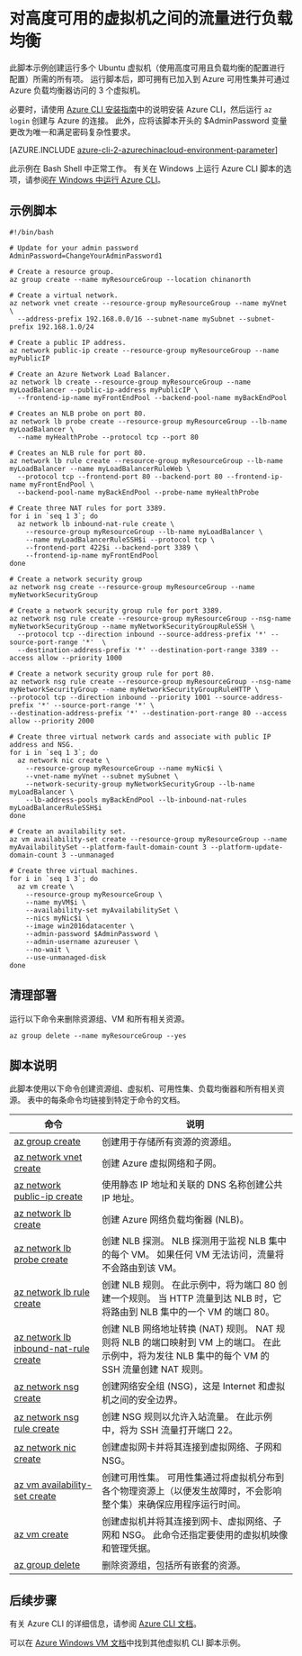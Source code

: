 <properties
    pageTitle="Azure CLI 脚本示例 - 使用 NLB 创建 Windows Server 2016 VM | Azure"
    description="Azure CLI 脚本示例 - 使用 NLB 创建 Windows Server 2016 VM"
    services="virtual-machines-Windows"
    documentationcenter="virtual-machines"
    author="rickstercdn"
    manager="timlt"
    editor="tysonn"
    tags=""
    translationtype="Human Translation" />
<tags
    ms.assetid=""
    ms.service="virtual-machines-Windows"
    ms.devlang="na"
    ms.topic="article"
    ms.tgt_pltfrm="vm-windows"
    ms.workload="infrastructure"
    ms.date="02/23/2017"
    wacn.date="04/17/2017"
    ms.author="rclaus"
    ms.sourcegitcommit="e0e6e13098e42358a7eaf3a810930af750e724dd"
    ms.openlocfilehash="e831772ac69cddbd189c2d74b0035ed3b4cbd1f7"
    ms.lasthandoff="04/06/2017" />

# <a name="load-balance-traffic-between-highly-available-virtual-machines"></a>对高度可用的虚拟机之间的流量进行负载均衡

此脚本示例创建运行多个 Ubuntu 虚拟机（使用高度可用且负载均衡的配置进行配置）所需的所有项。 运行脚本后，即可拥有已加入到 Azure 可用性集并可通过 Azure 负载均衡器访问的 3 个虚拟机。

必要时，请使用 [Azure CLI 安装指南](https://docs.microsoft.com/zh-cn/cli/azure/install-azure-cli)中的说明安装 Azure CLI，然后运行 `az login` 创建与 Azure 的连接。 此外，应将该脚本开头的 $AdminPassword 变量更改为唯一和满足密码复杂性要求。

[AZURE.INCLUDE [azure-cli-2-azurechinacloud-environment-parameter](../../includes/azure-cli-2-azurechinacloud-environment-parameter.md)]

此示例在 Bash Shell 中正常工作。 有关在 Windows 上运行 Azure CLI 脚本的选项，请参阅[在 Windows 中运行 Azure CLI](/documentation/articles/virtual-machines-windows-cli-options/)。

## <a name="sample-script"></a>示例脚本

    #!/bin/bash

    # Update for your admin password
    AdminPassword=ChangeYourAdminPassword1

    # Create a resource group.
    az group create --name myResourceGroup --location chinanorth

    # Create a virtual network.
    az network vnet create --resource-group myResourceGroup --name myVnet \
      --address-prefix 192.168.0.0/16 --subnet-name mySubnet --subnet-prefix 192.168.1.0/24

    # Create a public IP address.
    az network public-ip create --resource-group myResourceGroup --name myPublicIP

    # Create an Azure Network Load Balancer.
    az network lb create --resource-group myResourceGroup --name myLoadBalancer --public-ip-address myPublicIP \
      --frontend-ip-name myFrontEndPool --backend-pool-name myBackEndPool

    # Creates an NLB probe on port 80.
    az network lb probe create --resource-group myResourceGroup --lb-name myLoadBalancer \
      --name myHealthProbe --protocol tcp --port 80

    # Creates an NLB rule for port 80.
    az network lb rule create --resource-group myResourceGroup --lb-name myLoadBalancer --name myLoadBalancerRuleWeb \
      --protocol tcp --frontend-port 80 --backend-port 80 --frontend-ip-name myFrontEndPool \
      --backend-pool-name myBackEndPool --probe-name myHealthProbe

    # Create three NAT rules for port 3389.
    for i in `seq 1 3`; do
      az network lb inbound-nat-rule create \
        --resource-group myResourceGroup --lb-name myLoadBalancer \
        --name myLoadBalancerRuleSSH$i --protocol tcp \
        --frontend-port 422$i --backend-port 3389 \
        --frontend-ip-name myFrontEndPool
    done

    # Create a network security group
    az network nsg create --resource-group myResourceGroup --name myNetworkSecurityGroup

    # Create a network security group rule for port 3389.
    az network nsg rule create --resource-group myResourceGroup --nsg-name myNetworkSecurityGroup --name myNetworkSecurityGroupRuleSSH \
      --protocol tcp --direction inbound --source-address-prefix '*' --source-port-range '*'  \
      --destination-address-prefix '*' --destination-port-range 3389 --access allow --priority 1000

    # Create a network security group rule for port 80.
    az network nsg rule create --resource-group myResourceGroup --nsg-name myNetworkSecurityGroup --name myNetworkSecurityGroupRuleHTTP \
    --protocol tcp --direction inbound --priority 1001 --source-address-prefix '*' --source-port-range '*' \
    --destination-address-prefix '*' --destination-port-range 80 --access allow --priority 2000

    # Create three virtual network cards and associate with public IP address and NSG.
    for i in `seq 1 3`; do
      az network nic create \
        --resource-group myResourceGroup --name myNic$i \
        --vnet-name myVnet --subnet mySubnet \
        --network-security-group myNetworkSecurityGroup --lb-name myLoadBalancer \
        --lb-address-pools myBackEndPool --lb-inbound-nat-rules myLoadBalancerRuleSSH$i
    done

    # Create an availability set.
    az vm availability-set create --resource-group myResourceGroup --name myAvailabilitySet --platform-fault-domain-count 3 --platform-update-domain-count 3 --unmanaged

    # Create three virtual machines.
    for i in `seq 1 3`; do
      az vm create \
        --resource-group myResourceGroup \
        --name myVM$i \
        --availability-set myAvailabilitySet \
        --nics myNic$i \
        --image win2016datacenter \
        --admin-password $AdminPassword \
        --admin-username azureuser \
        --no-wait \
        --use-unmanaged-disk
    done

## <a name="clean-up-deployment"></a>清理部署 

运行以下命令来删除资源组、VM 和所有相关资源。

    az group delete --name myResourceGroup --yes

## <a name="script-explanation"></a>脚本说明

此脚本使用以下命令创建资源组、虚拟机、可用性集、负载均衡器和所有相关资源。 表中的每条命令均链接到特定于命令的文档。

| 命令 | 说明 |
|---|---|
| [az group create](https://docs.microsoft.com/zh-cn/cli/azure/group#create) | 创建用于存储所有资源的资源组。 |
| [az network vnet create](https://docs.microsoft.com/zh-cn/cli/azure/network/vnet#create) | 创建 Azure 虚拟网络和子网。 |
| [az network public-ip create](https://docs.microsoft.com/zh-cn/cli/azure/network/public-ip#create) | 使用静态 IP 地址和关联的 DNS 名称创建公共 IP 地址。 |
| [az network lb create](https://docs.microsoft.com/zh-cn/cli/azure/network/lb#create) | 创建 Azure 网络负载均衡器 (NLB)。 |
| [az network lb probe create](https://docs.microsoft.com/zh-cn/cli/azure/network/lb/probe#create) | 创建 NLB 探测。 NLB 探测用于监视 NLB 集中的每个 VM。 如果任何 VM 无法访问，流量将不会路由到该 VM。 |
| [az network lb rule create](https://docs.microsoft.com/zh-cn/cli/azure/network/lb/rule#create) | 创建 NLB 规则。 在此示例中，将为端口 80 创建一个规则。 当 HTTP 流量到达 NLB 时，它将路由到 NLB 集中的一个 VM 的端口 80。 |
| [az network lb inbound-nat-rule create](https://docs.microsoft.com/zh-cn/cli/azure/network/lb/inbound-nat-rule#create) | 创建 NLB 网络地址转换 (NAT) 规则。  NAT 规则将 NLB 的端口映射到 VM 上的端口。 在此示例中，将为发往 NLB 集中的每个 VM 的 SSH 流量创建 NAT 规则。  |
| [az network nsg create](https://docs.microsoft.com/zh-cn/cli/azure/network/nsg#create) | 创建网络安全组 (NSG)，这是 Internet 和虚拟机之间的安全边界。 |
| [az network nsg rule create](https://docs.microsoft.com/zh-cn/cli/azure/network/nsg/rule#create) | 创建 NSG 规则以允许入站流量。 在此示例中，将为 SSH 流量打开端口 22。 |
| [az network nic create](https://docs.microsoft.com/zh-cn/cli/azure/network/nic#create) | 创建虚拟网卡并将其连接到虚拟网络、子网和 NSG。 |
| [az vm availability-set create](https://docs.microsoft.com/zh-cn/cli/azure/network/lb/rule#create) | 创建可用性集。 可用性集通过将虚拟机分布到各个物理资源上（以便发生故障时，不会影响整个集）来确保应用程序运行时间。 |
| [az vm create](https://docs.microsoft.com/zh-cn/cli/azure/vm/availability-set#create) | 创建虚拟机并将其连接到网卡、虚拟网络、子网和 NSG。 此命令还指定要使用的虚拟机映像和管理凭据。  |
| [az group delete](https://docs.microsoft.com/zh-cn/cli/azure/vm/extension#set) | 删除资源组，包括所有嵌套的资源。 |

## <a name="next-steps"></a>后续步骤

有关 Azure CLI 的详细信息，请参阅 [Azure CLI 文档](https://docs.microsoft.com/zh-cn/cli/azure/overview)。

可以在 [Azure Windows VM 文档](/documentation/articles/virtual-machines-windows-cli-samples/)中找到其他虚拟机 CLI 脚本示例。